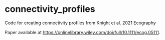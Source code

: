 # connectivity_profiles
Code for creating connectivity profiles from Knight et al. 2021 Ecography

Paper available at https://onlinelibrary.wiley.com/doi/full/10.1111/ecog.05111.
